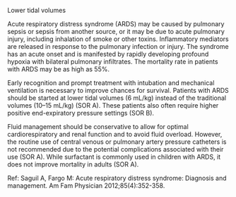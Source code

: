 Lower tidal volumes

Acute respiratory distress syndrome (ARDS) may be caused by pulmonary sepsis or sepsis from another source, or it may be due to acute pulmonary injury, including inhalation of smoke or other toxins. Inflammatory mediators are released in response to the pulmonary infection or injury. The syndrome has an acute onset and is manifested by rapidly developing profound hypoxia with bilateral pulmonary infiltrates. The mortality rate in patients with ARDS may be as high as 55%.

Early recognition and prompt treatment with intubation and mechanical ventilation is necessary to improve chances for survival. Patients with ARDS should be started at lower tidal volumes (6 mL/kg) instead of the traditional volumes (10–15 mL/kg) (SOR A). These patients also often require higher positive end-expiratory pressure settings (SOR B).

Fluid management should be conservative to allow for optimal cardiorespiratory and renal function and to avoid fluid overload. However, the routine use of central venous or pulmonary artery pressure catheters is not recommended due to the potential complications associated with their use (SOR A). While surfactant is commonly used in children with ARDS, it does not improve mortality in adults (SOR A).

Ref:  Saguil A, Fargo M: Acute respiratory distress syndrome: Diagnosis and management. Am Fam Physician 2012;85(4):352-358.